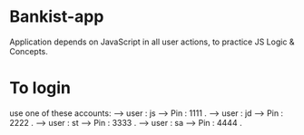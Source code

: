 # Bankist-app
Application depends on JavaScript in all user actions, to practice JS Logic &amp; Concepts.
# To login 
use one of these accounts:
--> user : js --> Pin : 1111 .
--> user : jd --> Pin : 2222 . 
--> user : st --> Pin : 3333 . 
--> user : sa --> Pin : 4444 .
